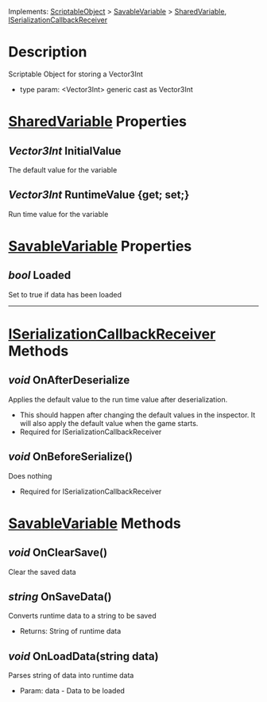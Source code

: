 Implements:  [ScriptableObject](https://docs.unity3d.com/ScriptReference/ScriptableObject.html) > [SavableVariable](SavableVariable) > [SharedVariable](SharedVariable), [ISerializationCallbackReceiver](https://docs.unity3d.com/ScriptReference/ISerializationCallbackReceiver.html)
# Description
Scriptable Object for storing a Vector3Int
* type param: &lt;Vector3Int&gt; generic cast as Vector3Int
# [SharedVariable](SharedVariable) Properties
## _Vector3Int_ InitialValue
The default value for the variable
## _Vector3Int_ RuntimeValue {get; set;}
Run time value for the variable
# [SavableVariable](SavableVariable) Properties
## _bool_ Loaded
Set to true if data has been loaded

***

# [ISerializationCallbackReceiver](https://docs.unity3d.com/ScriptReference/ISerializationCallbackReceiver.html) Methods
## _void_ OnAfterDeserialize
Applies the default value to the run time value after deserialization.
* This should happen after changing the default values in the inspector. It will also apply the default value when the game starts.
* Required for ISerializationCallbackReceiver
## _void_ OnBeforeSerialize()
Does nothing
* Required for ISerializationCallbackReceiver
# [SavableVariable](SavableVariable) Methods
## _void_ OnClearSave()
Clear the saved data
## _string_ OnSaveData()
Converts runtime data to a string to be saved
* Returns: String of runtime data
## _void_ OnLoadData(string data)
Parses string of data into runtime data
* Param: data - Data to be loaded 